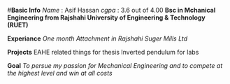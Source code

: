   #**Basic Info**
 *Name* : Asif Hassan
 *cgpa* : 3.6 out of 4.00 
 **Bsc in Mchanical Engineering from Rajshahi University of Engineering & Technology (RUET)**

 **Experiance**
 *One month Attachment in Rajshahi Suger Mills Ltd*

 **Projects**
 EAHE related things for thesis 
 Inverted pendulum for labs

 **Goal**
 *To persue my passion for Mechanical Engineering and to compete at the highest level and win at all costs* 
